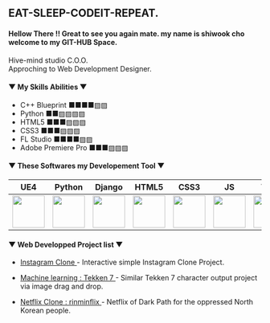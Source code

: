 ## EAT-SLEEP-CODEIT-REPEAT.
#### Hellow There !! Great to see you again mate. my name is shiwook cho welcome to my GIT-HUB Space.

Hive-mind studio C.O.O.<br>
Approching to Web Development Designer.

#### ▼ My Skills Abilities ▼
 - C++ Blueprint ■■■■▨▨
 - Python ■■▨▨▨▨
 - HTML5 ■■■▨▨▨
 - CSS3 ■■■▨▨▨
 - FL Studio ■■■■▨▨
 - Adobe Premiere Pro ■■■▨▨▨
#### ▼ These Softwares my Developement Tool ▼

| UE4 | Python | Django | HTML5 | CSS3 | JS | VSC | VS |
| ------ | ------ | ------ | ------ | ------ | ------ | ------ | ------ |
| <img height="64" width="64" src="https://cdn.jsdelivr.net/npm/simple-icons@v6/icons/unrealengine.svg" /> | <img height="64" width="64" src="https://cdn.jsdelivr.net/npm/simple-icons@v6/icons/python.svg" /> | <img height="64" width="64" src="https://cdn.jsdelivr.net/npm/simple-icons@v6/icons/django.svg" /> | <img height="64" width="64" src="https://cdn.jsdelivr.net/npm/simple-icons@v6/icons/html5.svg" /> | <img height="64" width="64" src="https://cdn.jsdelivr.net/npm/simple-icons@v6/icons/css3.svg" /> | <img height="64" width="64" src="https://cdn.jsdelivr.net/npm/simple-icons@v6/icons/javascript.svg" /> | <img height="64" width="64" src="https://cdn.jsdelivr.net/npm/simple-icons@v6/icons/visualstudiocode.svg" /> | <img height="64" width="64" src="https://cdn.jsdelivr.net/npm/simple-icons@v6/icons/visualstudio.svg" /> |


#### ▼ Web Developped Project list ▼

-  [ Instagram Clone ] - Interactive simple Instagram Clone Project.
-  [ Machine learning : Tekken 7 ] - Similar Tekken 7 character output project via image drag and drop.
-  [ Netflix Clone : rinminflix ] - Netflix of Dark Path for the oppressed North Korean people.

   [ Instagram Clone ]: <https://github.com/github01main/instaCloneTFT>
   [ Machine learning : Tekken 7 ]: <https://github.com/github01main/Image_classification_SVC>
   [ Netflix Clone : rinminflix ]: <https://github.com/github01main/Sparta_Coding_Program_Netflix_Clone_Project>
   
